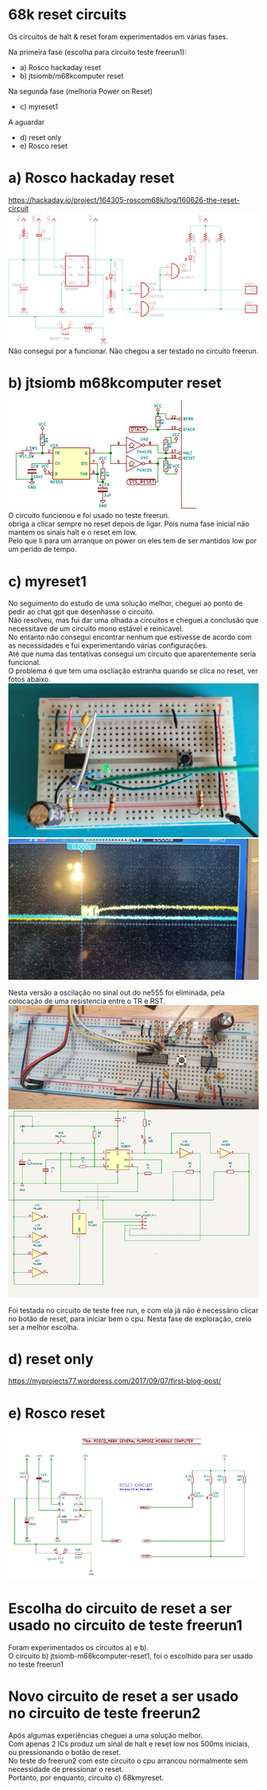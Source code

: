 # 68k reset circuits 
Os circuitos de halt & reset foram experimentados em várias fases.

Na primeira fase (escolha para circuito teste freerun1):
- a) Rosco hackaday reset
- b) jtsiomb/m68kcomputer reset

Na segunda fase (melhoria Power on Reset)  
- c) myreset1

A aguardar
- d) reset only
- e) Rosco reset


# a) Rosco hackaday reset
https://hackaday.io/project/164305-roscom68k/log/160626-the-reset-circuit
![alt text](https://github.com/inaciose/68000x/blob/main/explorations/reset/roscom68k-hackday/roscom68k-hackday-reset1.jpeg?raw=true)  
Não consegui por a funcionar. Não chegou a ser testado no circuito freerun.
  
# b) jtsiomb m68kcomputer reset
![alt text](https://github.com/inaciose/68000x/blob/main/explorations/reset/jtsiomb-m68kcomputer/jtsiomb-m68kcomputer-reset1.jpg?raw=true)  
O circuito funcionou e foi usado no teste freerun.  
obriga a clicar sempre no reset depois de ligar. Pois numa fase inicial não mantem os sinais halt e o reset em low.  
Pelo que li para um arranque on power on eles tem de ser mantidos low por um perido de tempo.  

# c) myreset1
No seguimento do estudo de uma solução melhor, cheguei ao ponto de pedir ao chat gpt que desenhasse o circuito.  
Não resolveu, mas fui dar uma olhada a circuitos e cheguei a conclusão que necessitave de um circuito mono estável e reinicavel.  
No entanto não consegui encontrar nenhum que estivesse de acordo com as necessidades e fui experimentando várias configurações.  
Até que numa das tentativas consegui um circuito que aparentemente seria funcional.  
O problema é que tem uma oscliação estranha quando se clica no reset, ver fotos abaixo.  
![alt text](https://github.com/inaciose/68000x/blob/main/explorations/reset/68kmyreset1/68kmyreset1-bb1.jpeg?raw=true)  
![alt text](https://github.com/inaciose/68000x/blob/main/explorations/reset/68kmyreset1/68kmyreset1-bb1-signal1.jpeg?raw=true)

Nesta versão a oscilação no sinal out do ne555 foi eliminada, pela colocação de uma resistencia entre o TR e RST.
![alt text](https://github.com/inaciose/68000x/blob/main/explorations/reset/68kmyreset1/68kmyreset1-bb2.jpeg?raw=true)  
![alt text](https://github.com/inaciose/68000x/blob/main/explorations/reset/68kmyreset1/68kmyreset1.png?raw=true)

Foi testada no circuito de teste free run, e com ela já não é necessário clicar no botão de reset, para iniciar bem o cpu.
Nesta fase de exploração, creio ser a melhor escolha.

# d) reset only
https://myprojects77.wordpress.com/2017/09/07/first-blog-post/  

# e) Rosco reset
![alt text](https://github.com/inaciose/68000x/blob/main/explorations/reset/rosco-m68kcomputer/rosco-m68kcomputer-reset1.jpg?raw=true)  
  

# Escolha do circuito de reset a ser usado no circuito de teste freerun1
Foram experimentados os circuitos a) e b).  
O circuito b) jtsiomb-m68kcomputer-reset1, foi o escolhido para ser usado no teste freerun1  

# Novo circuito de reset a ser usado no circuito de teste freerun2
Após algumas experiências cheguei a uma solução melhor.  
Com apenas 2 ICs produz um sinal de halt e reset low nos 500ms iniciais, ou pressionando o botão de reset.  
No teste do freerun2 com este circuito o cpu arrancou normalmente sem necessidade de pressionar o reset.  
Portanto, por enquanto, circuito c) 68kmyreset.



